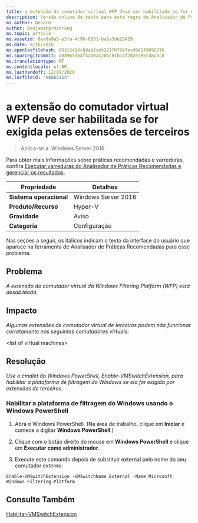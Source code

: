 ```yaml
---
title: a extensão do comutador virtual WFP deve ser habilitada se for exigida pelas extensões de terceiros
description: Versão online do texto para esta regra de Analisador de Práticas Recomendadas.
ms.author: benarm
author: BenjaminArmstrong
ms.topic: article
ms.assetid: 8aa8a9a5-e3fa-4c9b-8331-ba5a3de22429
ms.date: 8/16/2016
ms.openlocfilehash: 00312413c8da02ce5221767667ecd941f0095776
ms.sourcegitcommit: d08965d64f4a40ac20bc81b14f2d2ea89c48c5c8
ms.translationtype: MT
ms.contentlocale: pt-BR
ms.lasthandoff: 12/08/2020
ms.locfileid: "96865155"
---
```

# <a name="the-wfp-virtual-switch-extension-should-be-enabled-if-it-is-required-by-third-party-extensions"></a>a extensão do comutador virtual WFP deve ser habilitada se for exigida pelas extensões de terceiros

>Aplica-se a: Windows Server 2016

Para obter mais informações sobre práticas recomendadas e varreduras, confira [Executar varreduras do Analisador de Práticas Recomendadas e gerenciar os resultados](https://go.microsoft.com/fwlink/p/?LinkID=223177).

|Propriedade|Detalhes|
|-|-|
|**Sistema operacional**|Windows Server 2016|
|**Produto/Recurso**|Hyper-V|
|**Gravidade**|Aviso|
|**Categoria**|Configuração|

Nas seções a seguir, os itálicos indicam o texto da interface do usuário que aparece na ferramenta de Analisador de Práticas Recomendadas para esse problema.

## <a name="issue"></a>**Problema**
*A extensão do comutador virtual da Windows Filtering Platform (WFP) está desabilitada.*

## <a name="impact"></a>**Impacto**
*Algumas extensões de comutador virtual de terceiros podem não funcionar corretamente nos seguintes comutadores virtuais:*

\<list of virtual machines>

## <a name="resolution"></a>**Resolução**
*Use o cmdlet do Windows PowerShell, Enable-VMSwitchExtension, para habilitar a plataforma de filtragem do Windows se ela for exigida por extensões de terceiros.*

### <a name="enable-the-windows-filtering-platform-using-windows-powershell"></a>Habilitar a plataforma de filtragem do Windows usando o Windows PowerShell

1.  Abra o Windows PowerShell. (Na área de trabalho, clique em **Iniciar** e comece a digitar **Windows PowerShell**.)

2.  Clique com o botão direito do mouse em **Windows PowerShell** e clique em **Executar como administrador**.

3.  Execute este comando depois de substituir external pelo nome do seu comutador externo:

```
Enable-VMSwitchExtension -VMSwitchName External -Name Microsoft Windows Filtering Platform
```

## <a name="see-also"></a>Consulte Também
[Habilitar-VMSwitchExtension](/powershell/module/hyper-v/enable-vmswitchextension)
